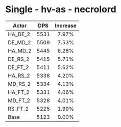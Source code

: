 # Single - hv-as - necrolord
| Actor | DPS | Increase |
|---|:---:|:---:|
|HA_DE_2|5531|7.97%|
|DE_MD_2|5509|7.53%|
|HA_MD_2|5445|6.28%|
|DE_RS_2|5415|5.71%|
|DE_FT_2|5411|5.62%|
|HA_RS_2|5338|4.20%|
|MD_RS_2|5334|4.13%|
|HA_FT_2|5331|4.06%|
|MD_FT_2|5328|4.01%|
|RS_FT_2|5225|1.99%|
|Base|5123|0.00%|
